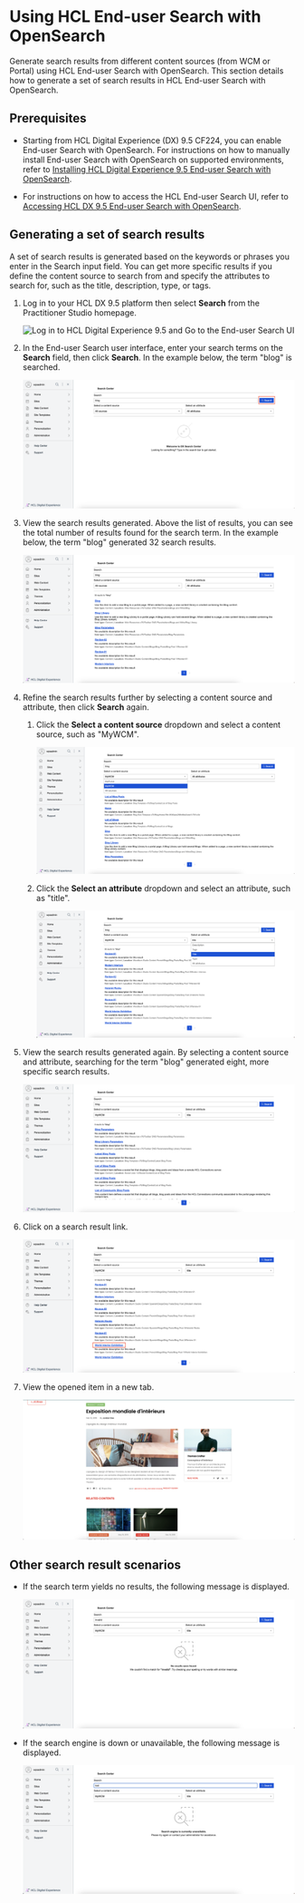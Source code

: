 # Using HCL End-user Search with OpenSearch

Generate search results from different content sources (from WCM or Portal) using HCL End-user Search with OpenSearch. This section details how to generate a set of search results in HCL End-user Search with OpenSearch.

## Prerequisites

- Starting from HCL Digital Experience (DX) 9.5 CF224, you can enable End-user Search with OpenSearch. For instructions on how to manually install End-user Search with OpenSearch on supported environments, refer to [Installing HCL Digital Experience 9.5 End-user Search with OpenSearch](./installation.md).

- For instructions on how to access the HCL End-user Search UI, refer to [Accessing HCL DX 9.5 End-user Search with OpenSearch](./access.md).

## Generating a set of search results

A set of search results is generated based on the keywords or phrases you enter in the Search input field. You can get more specific results if you define the content source to search from and specify the attributes to search for, such as the title, description, type, or tags.

1.  Log in to your HCL DX 9.5 platform then select **Search** from the Practitioner Studio homepage.

    ![](../../assets/HCL_DX_95_Practitioner_Studio_interface.png "Log in to HCL Digital Experience 9.5 and Go to the End-user Search UI")

2.  In the End-user Search user interface, enter your search terms on the **Search** field, then click **Search**. In the example below, the term "blog" is searched.

    ![](../../assets/HCL_Search_02_Button_Trigger.png "Click on the blue Search button")

3.  View the search results generated. Above the list of results, you can see the total number of results found for the search term. In the example below, the term "blog" generated 32 search results.

    ![](../../assets/HCL_Search_03_Results_Set_Initial.png "View the search results and note the count of results found")

4.  Refine the search results further by selecting a content source and attribute, then click **Search** again.

    1. Click the **Select a content source** dropdown and select a content source, such as "MyWCM".

        ![](../../assets/HCL_Search_04_Input_Scope.png "Click on Select a content source and choose one option")

    2. Click the **Select an attribute** dropdown and select an attribute, such as "title".

        ![](../../assets/HCL_Search_05_Input_Type.png "Click on Select an attribute and choose one option")

5.  View the search results generated again. By selecting a content source and attribute, searching for the term "blog" generated eight, more specific search results.

    ![](../../assets/HCL_Search_07_Results_Set_Filtered.png "View the filtered down search results and note the count of results found")

6.  Click on a search result link.

    ![](../../assets/HCL_Search_08_Click_Result_Link.png "Click on one of the result items to open it in a new tab")

7.  View the opened item in a new tab.

    ![](../../assets/HCL_Search_09_Open_Result_Item.png "View the opened item in a new tab")

## Other search result scenarios

- If the search term yields no results, the following message is displayed.
    
    ![](../../assets/HCL_Search_10_No_Results_Found.png)

- If the search engine is down or unavailable, the following message is displayed.
    
    ![](../../assets/HCL_Search_11_Search_Engine_Unavailable.png)